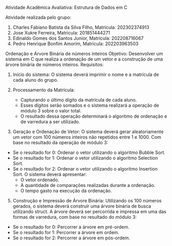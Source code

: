 Atividade Acadêmica Avaliativa:
Estrutura de Dados em C

Atividade realizada pelo grupo:

1. Charles Fabiano Batista da Silva Filho, Matricula: 202302374913
2. Jose Xukre Ferreira, Matricula: 201851444271
3. Edinaldo Gomes dos Santos Junior, Matricula: 202208716067
4. Pedro Henrique Bonfim Amorim, Matricula: 202203963503


Ordenação e Árvore Binária de números inteiros
Objetivo: Desenvolver um sistema em C que realiza a ordenação de um vetor e a construção de
uma árvore binária de números inteiros.
Requisitos:

1. Início do sistema:
  O sistema deverá imprimir o nome e a matrícula de cada aluno do grupo.

2. Processamento da Matrícula:
   - Capturando o último dígito da matrícula de cada aluno.
   - Esses dígitos serão somados e o sistema realizará a operação de módulo 3 sobre o valor total.
   - O resultado dessa operação determinará o algoritmo de ordenação e de varredura a ser utilizado.

4. Geração e Ordenação de Vetor:
  O sistema deverá gerar aleatoriamente um vetor com 100 números inteiros não repetidos entre 1 e 1000.
  Com base no resultado da operação de módulo 3:
  - Se o resultado for 0: Ordenar o vetor utilizando o algoritmo Bubble Sort.
  - Se o resultado for 1: Ordenar o vetor utilizando o algoritmo Selection Sort.
  - Se o resultado for 2: Ordenar o vetor utilizando o algoritmo Insertion Sort.
   O sistema deverá apresentar:
    - O vetor ordenado.
    - A quantidade de comparações realizadas durante a ordenação.
    - O tempo gasto na execução da ordenação.

5. Construção e Impressão de Árvore Binária:
  Utilizando os 100 números gerados, o sistema deverá construir uma árvore binária de busca utilizando struct.
  A árvore deverá ser percorrida e impressa em uma das formas de varredura, com base no resultado do módulo 3:
  - Se o resultado for 0: Percorrer a árvore em pré-ordem.
  - Se o resultado for 1: Percorrer a árvore em ordem.
  - Se o resultado for 2: Percorrer a árvore em pós-ordem.

